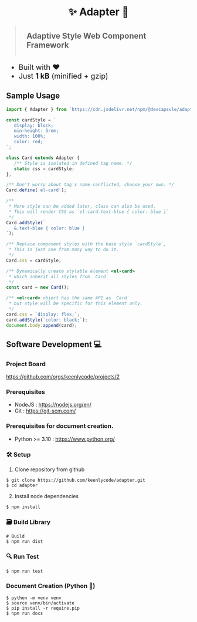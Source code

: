 <h1 style="text-align: center">✨ Adapter 🎉</h1>

> <h2 style="margin-top: 0; padding: 1rem;">
> Adaptive Style Web Component Framework
> </h2>

<ul style="font-size: 1.25rem;">
   <li>Built with ❤️</li>
   <li>Just <strong>1 kB</strong> (minified + gzip)</li>
</ul>

## Sample Usage
```js
import { Adapter } from `https://cdn.jsdelivr.net/npm/@devcapsule/adapter@2.4.4/+esm`;

const cardStyle = `
   display: block;
   min-height: 5rem;
   width: 100%;
   color: red;
`;

class Card extends Adapter {
   /** Style is isolated in defined tag name. */
   static css = cardStyle;
};

/** Don't worry about tag's name conflicted, choose your own. */
Card.define('el-card');

/**
 * More style can be added later, class can also be used.
 * This will render CSS as `el-card.text-blue { color: blue }`
 */
Card.addStyle(`
   &.text-blue { color: blue }
`);

/** Replace component styles with the base style `cardStyle`,
 * This is just one from many way to do it.
 */
Card.css = cardStyle;

/** Dynamically create stylable element <el-card>
 * which inherit all styles from `Card`
 */
const card = new Card();

/** <el-card> object has the same API as `Card`
 * but style will be specific for this element only.
 */
card.css = `display: flex;`;
card.addStyle(`color: black;`);
document.body.append(card);
```

## Software Development 💻

### Project Board
https://github.com/orgs/keenlycode/projects/2

### Prerequisites
- NodeJS : https://nodejs.org/en/
- Git : https://git-scm.com/

### Prerequisites for document creation.
- Python >= 3.10 : https://www.python.org/

### 🛠️ Setup
1. Clone repository from github
```shell
$ git clone https://github.com/keenlycode/adapter.git
$ cd adapter
```

2. Install node dependencies
```shell
$ npm install
```

### 🗃️ Build Library
```shell
# Build
$ npm run dist
```

### 🔍 Run Test
```shell
$ npm run test
```

### Document Creation (Python 🐍)
```shell
$ python -m venv venv
$ source venv/bin/activate
$ pip install -r require.pip
$ npm run docs
```